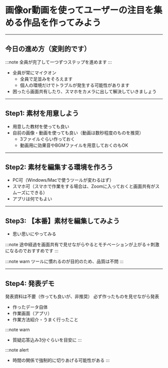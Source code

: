 # 画像or動画を使ってユーザーの注目を集める作品を作ってみよう

---

## 今日の進め方（変則的です）
:::note
全員が完了して一つずつステップを進めます
:::

- 全員が常にマイクオン
  - 全員で足並みをそろえます
  - 個人の環境だけでトラブルが発生する可能性があります
- 困ったら画面共有したり、スマホをカメラに出して解決していきましょう

---

## Step1: 素材を用意しよう
- 用意した教材を使っても良い
- 自前の画像・動画を使っても良い（動画は数秒程度のものを推奨）
  - 3ファイルぐらい作っておく
  - 動画用に効果音やBGMファイルを用意しておくのもOK

---

## Step2: 素材を編集する環境を作ろう
- PC可（Windows/Macで使うツールが変わるはず）
- スマホ可（スマホで作業をする場合は、Zoomに入っておくと画面共有がスムーズにできる）
- アプリは何でもよい

---

## Step3: 【本番】素材を編集してみよう
- 思い思いにやってみる

:::note
途中経過を画面共有で見せながらやるとモチベーションが上がる＋刺激になるのでおすすめです
:::

:::note warn
ツールに慣れるのが目的のため、品質は不問
:::

---

## Step4: 発表デモ
発表資料は不要（作っても良いが、非推奨）
必ず作ったものを見せながら発表

- 作ったデータ自体
- 作業画面（アプリ）
- 作業方法紹介・うまく行ったこと

:::note warn
- 質疑応答込み3分ぐらいを目安に
:::

:::note alert
- 時間の関係で強制的に切りあげる可能性がある
:::
